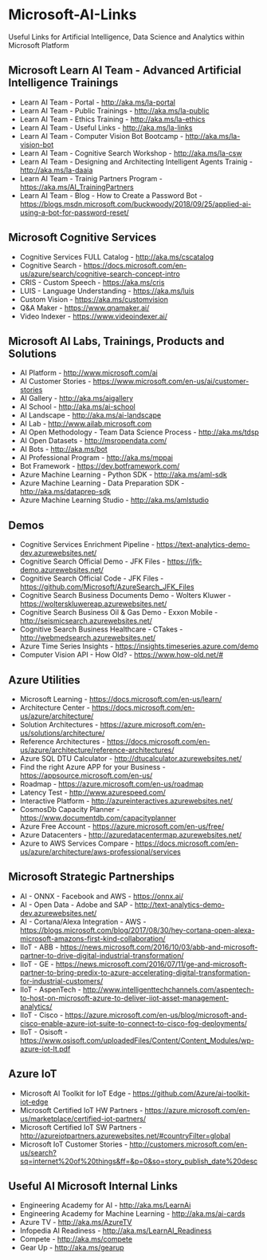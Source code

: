 # Microsoft-AI-Links
Useful Links for Artificial Intelligence, Data Science and Analytics within Microsoft Platform

## Microsoft Learn AI Team - Advanced Artificial Intelligence Trainings
+ Learn AI Team - Portal - http://aka.ms/la-portal
+ Learn AI Team - Public Trainings - http://aka.ms/la-public
+ Learn AI Team - Ethics Training - http://aka.ms/la-ethics
+ Learn AI Team - Useful Links - http://aka.ms/la-links
+ Learn AI Team - Computer Vision Bot Bootcamp - http://aka.ms/la-vision-bot 
+ Learn AI Team - Cognitive Search Workshop - http://aka.ms/la-csw
+ Learn AI Team - Designing and Architecting Intelligent Agents Trainig - http://aka.ms/la-daaia 
+ Learn AI Team - Trainig Partners Program - https://aka.ms/AI_TrainingPartners
+ Learn AI Team - Blog - How to Create a Password Bot - https://blogs.msdn.microsoft.com/buckwoody/2018/09/25/applied-ai-using-a-bot-for-password-reset/

## Microsoft Cognitive Services
+ Cognitive Services FULL Catalog - http://aka.ms/cscatalog 
+ Cognitive Search - https://docs.microsoft.com/en-us/azure/search/cognitive-search-concept-intro
+ CRIS - Custom Speech - https://aka.ms/cris
+ LUIS - Language Understanding - https://aka.ms/luis
+ Custom Vision - https://aka.ms/customvision
+ Q&A Maker - https://www.qnamaker.ai/
+ Video Indexer - https://www.videoindexer.ai/

## Microsoft AI Labs, Trainings, Products and Solutions
+ AI Platform - http://www.microsoft.com/ai
+ AI Customer Stories - https://www.microsoft.com/en-us/ai/customer-stories 
+ AI Gallery - http://aka.ms/aigallery
+ AI School - http://aka.ms/ai-school
+ AI Landscape - http://aka.ms/ai-landscape
+ AI Lab - http://www.ailab.microsoft.com 
+ AI Open Methodology - Team Data Science Process - http://aka.ms/tdsp
+ AI Open Datasets - http://msropendata.com/
+ AI Bots - http://aka.ms/bot
+ AI Professional Program - http://aka.ms/mppai
+ Bot Framework - https://dev.botframework.com/
+ Azure Machine Learning - Python SDK - http://aka.ms/aml-sdk
+ Azure Machine Learning - Data Preparation SDK - http://aka.ms/dataprep-sdk
+ Azure Machine Learning Studio - http://aka.ms/amlstudio


## Demos
+ Cognitive Services Enrichment Pipeline - https://text-analytics-demo-dev.azurewebsites.net/
+ Cognitive Search Official Demo - JFK Files - https://jfk-demo.azurewebsites.net/
+ Cognitive Search Official Code - JFK Files - https://github.com/Microsoft/AzureSearch_JFK_Files
+ Cognitive Search Business Documents Demo - Wolters Kluwer - https://wolterskluwereap.azurewebsites.net/
+ Cognitive Search Business Oil & Gas Demo - Exxon Mobile - http://seismicsearch.azurewebsites.net/
+ Cognitive Search Business Healthcare - CTakes - http://webmedsearch.azurewebsites.net/
+ Azure Time Series Insights - https://insights.timeseries.azure.com/demo
+ Computer Vision API - How Old? - https://www.how-old.net/#

## Azure Utilities 
+ Microsoft Learning - https://docs.microsoft.com/en-us/learn/
+ Architecture Center - https://docs.microsoft.com/en-us/azure/architecture/
+ Solution Architectures - https://azure.microsoft.com/en-us/solutions/architecture/
+ Reference Architectures - https://docs.microsoft.com/en-us/azure/architecture/reference-architectures/
+ Azure SQL DTU Calculator - http://dtucalculator.azurewebsites.net/
+ Find the right Azure APP for your Business - https://appsource.microsoft.com/en-us/
+ Roadmap - https://azure.microsoft.com/en-us/roadmap
+ Latency Test - http://www.azurespeed.com/
+ Interactive Platform - http://azureinteractives.azurewebsites.net/
+ CosmosDb Capacity Planner - https://www.documentdb.com/capacityplanner
+ Azure Free Account - https://azure.microsoft.com/en-us/free/
+ Azure Datacenters - http://azuredatacentermap.azurewebsites.net/
+ Azure to AWS Services Compare - https://docs.microsoft.com/en-us/azure/architecture/aws-professional/services

## Microsoft Strategic Partnerships
+ AI - ONNX - Facebook and AWS - https://onnx.ai/
+ AI - Open Data - Adobe and SAP - http://text-analytics-demo-dev.azurewebsites.net/
+ AI - Cortana/Alexa Integration - AWS - https://blogs.microsoft.com/blog/2017/08/30/hey-cortana-open-alexa-microsoft-amazons-first-kind-collaboration/
+ IIoT - ABB - https://news.microsoft.com/2016/10/03/abb-and-microsoft-partner-to-drive-digital-industrial-transformation/
+ IIoT - GE - https://news.microsoft.com/2016/07/11/ge-and-microsoft-partner-to-bring-predix-to-azure-accelerating-digital-transformation-for-industrial-customers/
+ IIoT - AspenTech - http://www.intelligenttechchannels.com/aspentech-to-host-on-microsoft-azure-to-deliver-iiot-asset-management-analytics/
+ IIoT - Cisco - https://azure.microsoft.com/en-us/blog/microsoft-and-cisco-enable-azure-iot-suite-to-connect-to-cisco-fog-deployments/
+ IIoT - Osisoft - https://www.osisoft.com/uploadedFiles/Content/Content_Modules/wp-azure-iot-lt.pdf


## Azure IoT
+ Microsoft AI Toolkit for IoT Edge - https://github.com/Azure/ai-toolkit-iot-edge
+ Microsoft Certified IoT HW Partners - https://azure.microsoft.com/en-us/marketplace/certified-iot-partners/
+ Microsoft Certified IoT SW Partners - http://azureiotpartners.azurewebsites.net/#countryFilter=global
+ Microsoft IoT Customer Stories - http://customers.microsoft.com/en-us/search?sq=internet%20of%20things&ff=&p=0&so=story_publish_date%20desc

## Useful AI Microsoft Internal Links
+ Engineering Academy for AI - http://aka.ms/LearnAi
+ Engineering Academy for Machine Learning - http://aka.ms/ai-cards
+ Azure TV - http://aka.ms/AzureTV
+ Infopedia AI Readiness - http://aka.ms/LearnAI_Readiness
+ Compete - http://aka.ms/compete
+ Gear Up - http://aka.ms/gearup
